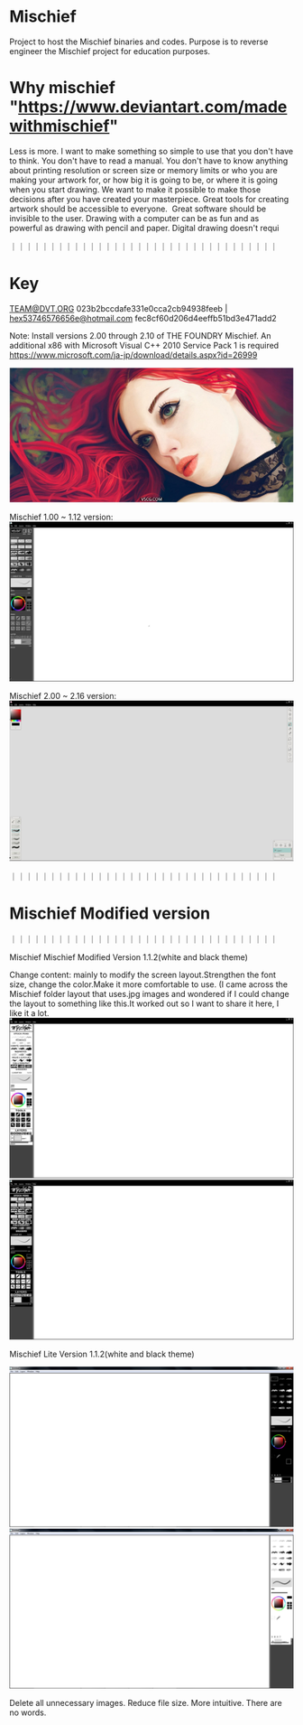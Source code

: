 # Mischief
Project to host the Mischief binaries and codes. Purpose is to reverse engineer the Mischief project for education purposes.

# Why mischief "https://www.deviantart.com/madewithmischief"
Less is more. I want to make something so simple to use that you don't have to think. You don't have to read a manual. You don't have to know anything about printing resolution or screen size or memory limits or who you are making your artwork for, or how big it is going to be, or where it is going when you start drawing. We want to make it possible to make those decisions after you have created your masterpiece. Great tools for creating artwork should be accessible to everyone. &nbsp;Great software should be invisible to the user. Drawing with a computer can be as fun and as powerful as drawing with pencil and paper. Digital drawing doesn't requi

｜｜｜｜｜｜｜｜｜｜｜｜｜｜｜｜｜｜｜｜｜｜｜｜｜｜｜｜｜｜｜｜｜｜

# Key
TEAM@DVT.ORG
023b2bccdafe331e0cca2cb94938feeb
|
hex53746576656e@hotmail.com
fec8cf60d206d4eeffb51bd3e471add2


Note: Install versions 2.00 through 2.10 of THE FOUNDRY Mischief. An additional x86 with Microsoft Visual C++ 2010 Service Pack 1 is required
https://www.microsoft.com/ja-jp/download/details.aspx?id=26999

![image](https://github.com/Aram-Lin/Mischief-Draw-All-version/blob/main/photo/030459gik5pspim7zsp07q.jpg)

Mischief 1.00 ~ 1.12 version:
![image](https://github.com/Aram-Lin/Mischief-Draw-All-version/blob/main/photo/Snipaste_2022-10-11_15-28-11.jpg)

Mischief 2.00 ~ 2.16 version:
![image](https://github.com/Aram-Lin/Mischief-Draw-All-version/blob/main/photo/Snipaste_2022-10-11_15-26-44.jpg)

｜｜｜｜｜｜｜｜｜｜｜｜｜｜｜｜｜｜｜｜｜｜｜｜｜｜｜｜｜｜｜｜｜｜
#                                        Mischief Modified version

｜｜｜｜｜｜｜｜｜｜｜｜｜｜｜｜｜｜｜｜｜｜｜｜｜｜｜｜｜｜｜｜｜｜

Mischief Mischief Modified Version 1.1.2(white and black theme)

Change content: mainly to modify the screen layout.Strengthen the font size, change the color.Make it more comfortable to use.
(I came across the Mischief folder layout that uses.jpg images and wondered if I could change the layout to something like this.It worked out so I want to share it here, I like it a lot.
![image](https://github.com/Aram-Lin/Mischief-Draw-All-version/blob/main/photo/Snipaste_2022-10-16_01-24-44.jpg)
![image](https://github.com/Aram-Lin/Mischief-Draw-All-version/blob/main/photo/Snipaste_2022-10-16_01-24-31.jpg)



Mischief Lite Version 1.1.2(white and black theme)

![image](https://github.com/Aram-Lin/Mischief-Draw-All-version/blob/main/photo/Snipaste_2022-10-31_13-06-58.png)
![image](https://github.com/Aram-Lin/Mischief-Draw-All-version/blob/main/photo/Snipaste_2022-10-31_13-07-13.png)

Delete all unnecessary images. Reduce file size. 
More intuitive. There are no words.
